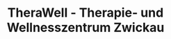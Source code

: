 ---
title: "TheraWell - Therapie- und Wellnesszentrum Zwickau"
url: /zwickau/therawell-therapie-und-wellnesszentrum-zwickau/
shop: Kosmetik
---